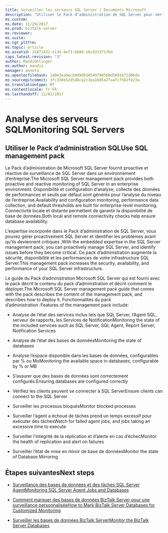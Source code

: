 ```yaml
---
title: Surveiller les serveurs SQL Server | Documents Microsoft
description: "Utiliser le Pack d’administration de SQL Server pour vérifier performances, espace disponible, configuration de la base de données, les processus bloqués, connectivité, ayant échoué SQL travaux de l’agent, la réplication et plus dans BizTalk Server"
ms.custom: 
ms.date: 11/29/2017
ms.prod: biztalk-server
ms.reviewer: 
ms.suite: 
ms.tgt_pltfrm: 
ms.topic: article
ms.assetid: 31871432-e13d-4ef3-b886-16c833371f6d
caps.latest.revision: "3"
author: MandiOhlinger
ms.author: mandia
manager: anneta
ms.openlocfilehash: 1d0e3ea9ecb9d9d910549790568d5891b72d06de
ms.sourcegitcommit: 3fc338e52d5dbca2c3ea1685a2faafc7582fe23a
ms.translationtype: MT
ms.contentlocale: fr-FR
ms.lasthandoff: 12/01/2017
---
```

# <a name="monitoring-sql-servers"></a><span data-ttu-id="83870-103">Analyse des serveurs SQL</span><span class="sxs-lookup"><span data-stu-id="83870-103">Monitoring SQL Servers</span></span>

## <a name="use-sql-management-pack"></a><span data-ttu-id="83870-104">Utiliser le Pack d’administration SQL</span><span class="sxs-lookup"><span data-stu-id="83870-104">Use SQL management pack</span></span>
<span data-ttu-id="83870-105">Le Pack d’administration de Microsoft SQL Server fournit proactive et réactive de surveillance de SQL Server dans un environnement d’entreprise.</span><span class="sxs-lookup"><span data-stu-id="83870-105">The Microsoft SQL Server management pack provides both proactive and reactive monitoring of SQL Server in an enterprise environment.</span></span> <span data-ttu-id="83870-106">Disponibilité et configuration d’analyse, collecte des données de performances et seuils par défaut sont générés pour l’analyse du niveau de l’entreprise.</span><span class="sxs-lookup"><span data-stu-id="83870-106">Availability and configuration monitoring, performance data collection, and default thresholds are built for enterprise-level monitoring.</span></span> <span data-ttu-id="83870-107">Connectivité locale et distante permettent de garantir la disponibilité de base de données.</span><span class="sxs-lookup"><span data-stu-id="83870-107">Both local and remote connectivity checks help ensure database availability.</span></span>  
  
 <span data-ttu-id="83870-108">L’expertise incorporée dans le Pack d’administration de SQL Server, vous pouvez gérer proactivement SQL Server et identifier les problèmes avant qu’ils deviennent critiques ;</span><span class="sxs-lookup"><span data-stu-id="83870-108">With the embedded expertise in the SQL Server management pack, you can proactively manage SQL Server, and identify issues before they become critical.</span></span> <span data-ttu-id="83870-109">Ce pack d’administration augmente la sécurité, disponibilité et les performances de votre infrastructure SQL Server.</span><span class="sxs-lookup"><span data-stu-id="83870-109">This management pack increases the security, availability, and performance of your SQL Server infrastructure.</span></span>  
  
 <span data-ttu-id="83870-110">Le guide du Pack d’administration Microsoft SQL Server qui est fourni avec le pack décrit le contenu du pack d’administration et décrit comment le déployer.</span><span class="sxs-lookup"><span data-stu-id="83870-110">The Microsoft SQL Server management pack guide that comes with the pack describes the content of the management pack, and describes how to deploy it.</span></span> <span data-ttu-id="83870-111">Fonctionnalités du pack d’administration :</span><span class="sxs-lookup"><span data-stu-id="83870-111">Features of the management pack include:</span></span>  
  
-   <span data-ttu-id="83870-112">Analyse de l’état des services inclus tels que SQL Server, l’Agent SQL, serveur de rapports, les Services de Notification</span><span class="sxs-lookup"><span data-stu-id="83870-112">Monitoring the state of the included services such as SQL Server, SQL Agent, Report Server, Notification Services</span></span>  
  
-   <span data-ttu-id="83870-113">Analyse de l’état des bases de données</span><span class="sxs-lookup"><span data-stu-id="83870-113">Monitoring the state of databases</span></span>  
  
-   <span data-ttu-id="83870-114">Analyse l’espace disponible dans les bases de données, configurables par % ou Mo</span><span class="sxs-lookup"><span data-stu-id="83870-114">Monitoring the available space in databases, configurable by % or MB</span></span>  
  
-   <span data-ttu-id="83870-115">S’assurer que des bases de données sont correctement configurés.</span><span class="sxs-lookup"><span data-stu-id="83870-115">Ensuring databases are configured correctly</span></span>  
  
-   <span data-ttu-id="83870-116">Vérifiez les clients peuvent se connecter à SQL Server</span><span class="sxs-lookup"><span data-stu-id="83870-116">Ensure clients can connect to the SQL Server</span></span>  
  
-   <span data-ttu-id="83870-117">Surveiller les processus bloqués</span><span class="sxs-lookup"><span data-stu-id="83870-117">Monitor blocked processes</span></span>  
  
-   <span data-ttu-id="83870-118">Surveiller l’agent a échoué de tâches prend un temps excessif pour exécuter des tâches</span><span class="sxs-lookup"><span data-stu-id="83870-118">Watch for failed agent jobs, and jobs taking an excessive time to execute</span></span>  
  
-   <span data-ttu-id="83870-119">Surveiller l’intégrité de la réplication et d’alerte en cas d’échec</span><span class="sxs-lookup"><span data-stu-id="83870-119">Monitor the health of replication and alert on failures</span></span>  
  
-   <span data-ttu-id="83870-120">Surveiller l’état de mise en miroir de base de données</span><span class="sxs-lookup"><span data-stu-id="83870-120">Monitor the state of Database Mirroring</span></span>  
  
## <a name="next-steps"></a><span data-ttu-id="83870-121">Étapes suivantes</span><span class="sxs-lookup"><span data-stu-id="83870-121">Next steps</span></span>
  
-   [<span data-ttu-id="83870-122">Surveillance des bases de données et des tâches SQL Server Agent</span><span class="sxs-lookup"><span data-stu-id="83870-122">Monitoring SQL Server Agent Jobs and Databases</span></span>](../technical-guides/monitoring-sql-server-agent-jobs-and-databases.md)  
  
-   [<span data-ttu-id="83870-123">Comment marquer des bases de données BizTalk Server pour une surveillance personnalisée</span><span class="sxs-lookup"><span data-stu-id="83870-123">How to Mark BizTalk Server Databases for Customized Monitoring</span></span>](../technical-guides/how-to-mark-biztalk-server-databases-for-customized-monitoring.md)  
  
-   [<span data-ttu-id="83870-124">Surveiller les bases de données BizTalk Server</span><span class="sxs-lookup"><span data-stu-id="83870-124">Monitor the BizTalk Server Databases</span></span>](../technical-guides/monitor-the-biztalk-server-databases.md)